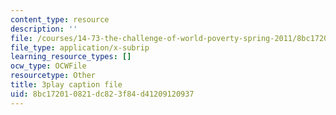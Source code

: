 ```yaml
---
content_type: resource
description: ''
file: /courses/14-73-the-challenge-of-world-poverty-spring-2011/8bc172010821dc823f84d41209120937_b0VOqHiq5zU.srt
file_type: application/x-subrip
learning_resource_types: []
ocw_type: OCWFile
resourcetype: Other
title: 3play caption file
uid: 8bc17201-0821-dc82-3f84-d41209120937
---
```

